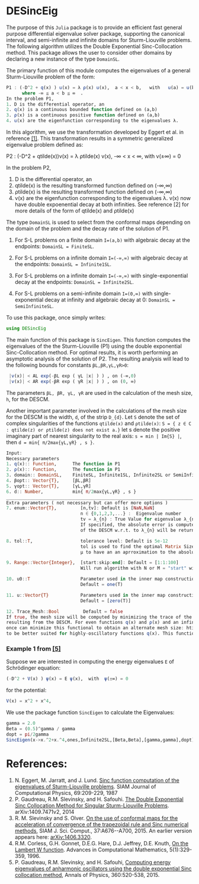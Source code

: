 # DESincEig

The purpose of this `Julia` package is to provide an efficient fast general purpose differential eigenvalue solver package, supporting the canonical interval, and semi-infinite and infinite domains for Sturm-Liouville problems. The following algorithm utilizes the Double Exponential Sinc-Collocation method. This package allows the user to consider other domains by declaring a new instance of the type `DomainSL`.

The primary function of this module computes the eigenvalues of a general Sturm-Liouville problem of the form:
```julia
P1 : (-D^2 + q(x) ) u(x) = λ ρ(x) u(x),  a < x < b,   with   u(a) = u(b) = 0, 
      where -∞ ≦ a < b ≦ ∞  .
In the problem P1,
1. D is the differential operator, an
2. q(x) is a continuous bounded function defined on (a,b)
3. ρ(x) is a continuous positive function defined on (a,b)
4. u(x) are the eigenfunction corresponding to the eigenvalues λ.
```
In this algorithm, we use the transformation developed by Eggert et al. in reference <a href="http://dx.doi.org/10.1016/0021-9991(87)90163-X">[1]</a>.
This transformation results in a symmetric generalized eigenvalue problem defined as:

P2 : (-D^2 + qtilde(x))v(x) = λ ρtilde(x) v(x),  -∞ < x < ∞,  with   v(±∞) = 0

In the problem P2,
1. D is the differential operator, an
2. qtilde(x) is the resulting transformed function defined on (-∞,∞)
3. ρtilde(x) is the resulting transformed function defined on (-∞,∞)
4. v(x) are the eigenfunction corresponding to the eigenvalues λ.
   v(x) now have double expoenential decay at both infinities.
See reference [2] for more details of the form of qtilde(x) and ρtilde(x)

The type `DomainSL` is used to select from the conformal maps depending on the domain of the problem and the decay rate of the solution of P1.

1. For S-L problems on a finite domain `I=(a,b)` with algebraic decay at the endpoints:
`DomainSL = FiniteSL`.

2. For S-L problems on a infinite domain `I=(-∞,∞)` with algebraic decay at the endpoints:
`DomainSL = Infinite1SL`.

3. For S-L problems on a infinite domain `I=(-∞,∞)` with single-exponential decay at the endpoints:
`DomainSL = Infinite2SL`.

4. For S-L problems on a semi-infinite domain `I=(0,∞)` with single-exponential decay at infinity and algebraic decay at 0:
`DomainSL = SemiInfiniteSL`.

To use this package, once simply writes:
```julia
using DESincEig
```

The main function of this package is `SincEigen`. This function computes the eigenvalues of the the Sturm-Liouville (P1) using the double exponential Sinc-Collocation method.
For optimal results, it is worth performing an asymptotic analysis of the solution of P2.
The resulting analysis will lead to the following bounds for constants `βL,βR,γL,γR>0`:
```Julia
 |v(x)| < AL exp(-βL exp ( γL |x| ) ) , on (-∞,0)
 |v(x)| < AR exp(-βR exp ( γR |x| ) ) , on (0, ∞)
 ```
The parameters `βL, βR, γL, γR` are used in the calculation of the mesh size, `h`, for the DESCM.

Another important parameter involved in the calculations of the mesh size for the DESCM is the width, `d`, of the strip `D_{d}`.
Let `S` denote the set of complex singularities of the functions `qtilde(x)` and `ρtilde(x)`:
`S = { z ∈ C : qtilde(z) or ρtilde(z) does not exist a.}`
let s denote the positive imaginary part of nearest singularity to the real axis:
`s = min | Im{S} |`,
then `d = min{ π/2max{γL,γR} , s }`.
```Julia
Input:
Necessary parameters
1. q(x):: Function,      The function in P1
2. ρ(x):: Function,      The function in P1
3. domain:: DomainSL,    FiniteSL, Infinite1SL, Infinite2SL or SemiInfiniteSL
4. βopt:: Vector{T},     [βL,βR]
5. γopt:: Vector{T},     [γL,γR]
6. d:: Number,           min{ π/2max{γL,γR} , s }
____________________________________________________________________________________________________________________
Extra parameters ( not necessary but can offer more options )
7. enum::Vector{T},         [n,tv]: Default is [NaN,NaN]
                            n ∈ {0,1,2,3,...} :  Eigenvalue number
                            tv = λ_{n} : True Value for eigenvalue λ_{n}
                            If specified, the absolute error is computed instead of the absolute error approximation
                            of the DESCM w.r.t. to λ_{n} will be returned.

8. tol::T,                  tolerance level: Default is 5e-12
                            tol is used to find the optimal Matrix Size in order for the approximate eigenvalue
                            μ to have an an aprroximation to the absolute error less than tol.

9. Range::Vector{Integer},  [start:skip:end]: Default = [1:1:100]
                            Will run algorithm with N or M = "start" with index jump "skip" until "end".

10. u0::T                   Parameter used in the inner map construction H(t) presented above.
                            Default = one(T)

11. u::Vector{T}            Parameters used in the inner map construction H(t) presented above.
                            Default = [zero(T)]

12. Trace_Mesh::Bool         Default = false
If true, the mesh size will be computed by minimizing the trace of the matrix D^(-1)HD^(-1).
resulting from the DESCM. For even functions q(x) and ρ(x) and an infinite domain: DomainSL = Infinite1SL or Infinite2SL,
once can minimize this functional to obtain an alternate mesh size: htilde. This alternate mesh-size has proven
to be better suited for highly-oscillatory functions q(x). This functional is minimized using the Julia package: Optim.
```



### Example 1 from <a href="http://dx.doi.org/10.1016/j.aop.2015.05.026">[5]</a>

Suppose we are interested in computing the energy eigenvalues ```E``` of Schrödinger equation:

```julia
(-D^2 + V(x) ) ψ(x) = E ψ(x),  with  ψ(±∞) = 0
```
for the potential:
```julia
V(x) = x^2 + x^4,
```
We use the package function `SincEigen` to calculate the Eigenvalues:

```julia
gamma = 2.0
Beta = (0.5)^gamma / gamma
dopt = pi/2gamma
SincEigen(x->x.^2+x.^4,ones,Infinite2SL,[Beta,Beta],[gamma,gamma],dopt)
```

# References:

1.  N. Eggert, M. Jarratt, and J. Lund. <a href="http://dx.doi.org/10.1016/0021-9991(87)90163-X"> Sinc function computation       of the eigenvalues of Sturm-Liouville problems</a>. SIAM Journal of Computational Physics, 69:209-229, 1987
2.  P. Gaudreau, R.M. Slevinsky, and H. Safouhi. <a href="http://arxiv.org/abs/1409.7471v3"> The Double Exponential Sinc       Collocation Method for Singular Sturm-Liouville Problems</a>. arXiv:1409.7471v2, 2014
3.  R. M. Slevinsky and S. Olver. <a href="http://dx.doi.org/10.1137/140978363">On the use of conformal maps for the               acceleration of convergence of the trapezoidal rule and Sinc numerical methods</a>, SIAM J. Sci. Comput.,                    37:A676--A700, 2015. An earlier version appears here: <a href="http://arxiv.org/abs/1406.3320"> arXiv:1406.3320</a>.
4.  R.M. Corless, G.H. Gonnet, D.E.G. Hare, D.J. Jeffrey, D.E. Knuth, <a                                                           href="http://link.springer.com/article/10.1007%2FBF02124750"> On the Lambert W function</a>. Advances in Computational       Mathematics, 5(1):329-359, 1996.
5.  P. Gaudreau, R.M. Slevinsky, and H. Safouhi, <a href="http://dx.doi.org/10.1016/j.aop.2015.05.026"> Computing energy           eigenvalues of anharmonic oscillators using the double exponential Sinc collocation method</a>, Annals of Physics,           360:520-538, 2015.



